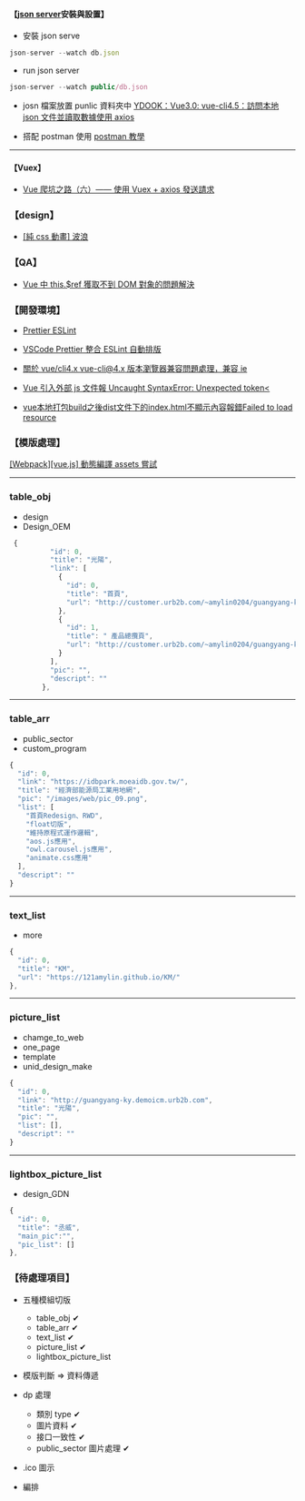 #### 【[json server](https://www.npmjs.com/package/json-server)安裝與設置】

- 安裝 json serve

```javascript
json-server --watch db.json
```

- run json server

```javascript
json-server --watch public/db.json
```

- josn 檔案放置 punlic 資料夾中
  [YDOOK：Vue3.0: vue-cli4.5：訪問本地 json 文件並讀取數據使用 axios](https://blog.csdn.net/weixin_42255190/article/details/113702675)

- 搭配 postman 使用
  [postman 教學](https://www.youtube.com/watch?v=R8GL5y49iJc&t=2510s)

---

#### 【Vuex】

- [Vue 爬坑之路（六）—— 使用 Vuex + axios 發送請求](https://www.cnblogs.com/wisewrong/p/6402183.html)

### 【design】

- [[純 css 動畫] 波浪](https://penueling.com/%E6%8A%80%E8%A1%93%E7%AD%86%E8%A8%98/%E7%B4%94css%E5%8B%95%E7%95%AB-%E6%B3%A2%E6%B5%AA/)

### 【QA】
- [Vue 中 this.$ref 獲取不到 DOM 對象的問題解決](https://www.jianshu.com/p/b14ea3a92e53)

### 【開發環境】

- [Prettier ESLint](https://marketplace.visualstudio.com/items?itemName=rvest.vs-code-prettier-eslint)
- [VSCode Prettier 整合 ESLint 自動排版](https://wcc723.github.io/development/2021/04/11/vscode-eslint-prettier/)
- [關於 vue/cli4.x vue-cli@4.x 版本瀏覽器兼容問題處理，兼容 ie](https://blog.csdn.net/csl125/article/details/110038701)

- [Vue 引入外部 js 文件報 Uncaught SyntaxError: Unexpected token<](https://blog.csdn.net/qq_41241767/article/details/102459159)

- [vue本地打包build之後dist文件下的index.html不顯示內容報錯Failed to load resource](https://segmentfault.com/a/1190000020419186)

### 【模版處理】

[[Webpack][vue.js] 動態編譯 assets 嘗試
](https://yuugou727.github.io/blog/2018/04/09/webpack-vue-dynamic-assets/)

---

### table_obj

- design
- Design_OEM

```javascript
 {
          "id": 0,
          "title": "光陽",
          "link": [
            {
              "id": 0,
              "title": "首頁",
              "url": "http://customer.urb2b.com/~amylin0204/guangyang-ky_dome_20210525/index.html"
            },
            {
              "id": 1,
              "title": " 產品總攬頁",
              "url": "http://customer.urb2b.com/~amylin0204/guangyang-ky_dome_20210525/Alllist.html"
            }
          ],
          "pic": "",
          "descript": ""
        },

```

---

### table_arr

- public_sector
- custom_program

```javascript
{
  "id": 0,
  "link": "https://idbpark.moeaidb.gov.tw/",
  "title": "經濟部能源局工業用地網",
  "pic": "/images/web/pic_09.png",
  "list": [
    "首頁Redesign、RWD",
    "float切版",
    "維持原程式運作邏輯",
    "aos.js應用",
    "owl.carousel.js應用",
    "animate.css應用"
  ],
  "descript": ""
}
```

---

### text_list

- more

```javascript
{
  "id": 0,
  "title": "KM",
  "url": "https://121amylin.github.io/KM/"
},

```

---

### picture_list

- chamge_to_web
- one_page
- template
- unid_design_make

```javascript
{
  "id": 0,
  "link": "http://guangyang-ky.demoicm.urb2b.com",
  "title": "光陽",
  "pic": "",
  "list": [],
  "descript": ""
}

```

---

### lightbox_picture_list

- design_GDN

```javascript
{
  "id": 0,
  "title": "丞威",
  "main_pic":"",
  "pic_list": []
},

```
### 【待處理項目】

- 五種模組切版

  - table_obj ✔
  - table_arr ✔
  - text_list ✔
  - picture_list ✔
  - lightbox_picture_list

- 模版判斷 => 資料傳遞

- dp 處理

  - 類別 type ✔
  - 圖片資料 ✔
  - 接口一致性 ✔
  - public_sector 圖片處理 ✔

- .ico 圖示
- 編排
